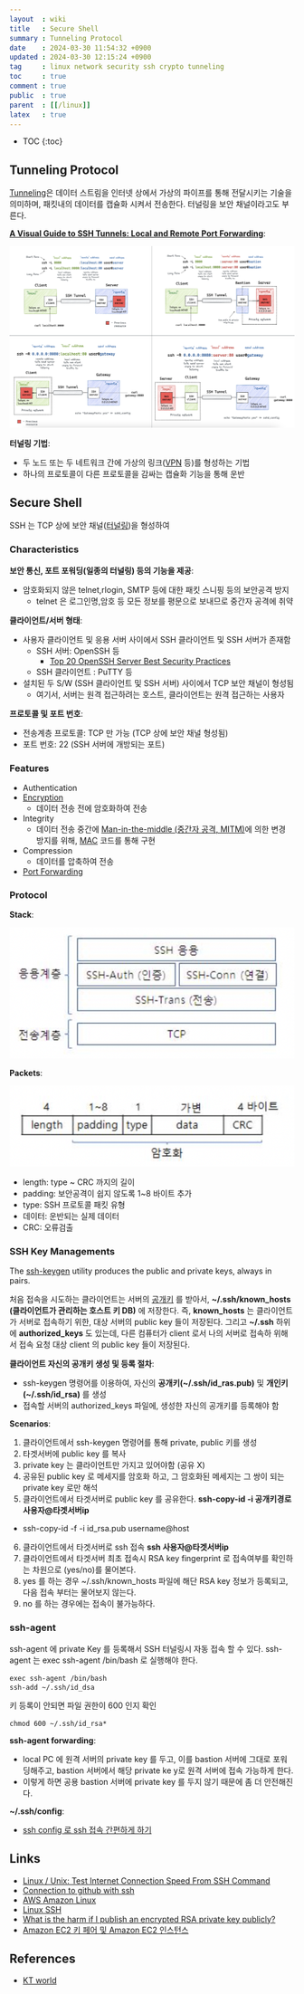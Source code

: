 ```yaml
---
layout  : wiki
title   : Secure Shell
summary : Tunneling Protocol
date    : 2024-03-30 11:54:32 +0900
updated : 2024-03-30 12:15:24 +0900
tag     : linux network security ssh crypto tunneling
toc     : true
comment : true
public  : true
parent  : [[/linux]]
latex   : true
---
```

* TOC
{:toc}

## Tunneling Protocol

[Tunneling](http://www.ktword.co.kr/test/view/view.php?m_temp1=1708&id=530)은 데이터 스트림을 인터넷 상에서 가상의 파이프를 통해 전달시키는 기술을 의미하며,
패킷내의 데이터를 캡슐화 시켜서 전송한다. 터널링을 보안 채널이라고도 부른다.

__[A Visual Guide to SSH Tunnels: Local and Remote Port Forwarding](https://iximiuz.com/en/posts/ssh-tunnels/)__:

![](/resource/wiki/linux-ssh/ssh-tunneling.png)

__터널링 기법__:
- 두 노드 또는 두 네트워크 간에 가상의 링크([VPN](http://www.ktword.co.kr/test/view/view.php?m_temp1=342&id=289) 등)를 형성하는 기법
- 하나의 프로토콜이 다른 프로토콜을 감싸는 캡슐화 기능을 통해 운반

## Secure Shell

SSH 는 TCP 상에 보안 채널([터널링](http://www.ktword.co.kr/test/view/view.php?m_temp1=1708&id=530))을 형성하여

### Characteristics

__보안 통신, 포트 포워딩(일종의 터널링) 등의 기능을 제공__:
- 암호화되지 않은 telnet,rlogin, SMTP 등에 대한 패킷 스니핑 등의 보안공격 방지
  - telnet 은 로그인명,암호 등 모든 정보를 평문으로 보내므로 중간자 공격에 취약

__클라이언트/서버 형태__:
- 사용자 클라이언트 및 응용 서버 사이에서 SSH 클라이언트 및 SSH 서버가 존재함
  - SSH 서버: OpenSSH 등
    - [Top 20 OpenSSH Server Best Security Practices](https://www.cyberciti.biz/tips/linux-unix-bsd-openssh-server-best-practices.html)
  - SSH 클라이언트 : PuTTY 등
- 설치된 두 S/W (SSH 클라이언트 및 SSH 서버) 사이에서 TCP 보안 채널이 형성됨
  - 여기서, 서버는 원격 접근하려는 호스트, 클라이언트는 원격 접근하는 사용자

__프로토콜 및 포트 번호__:
  - 전송계층 프로토콜: TCP 만 가능 (TCP 상에 보안 채널 형성됨)
  - 포트 번호: 22 (SSH 서버에 개방되는 포트)

### Features

- Authentication
- [Encryption](http://www.ktword.co.kr/test/view/view.php?m_temp1=4240&id=532)
  - 데이터 전송 전에 암호화하여 전송
- Integrity
  - 데이터 전송 중간에 [Man-in-the-middle (중간자 공격, MITM)](http://www.ktword.co.kr/test/view/view.php?m_temp1=3551&id=1190)에 의한 변경 방지를 위해, [MAC](https://baekjungho.github.io/wiki/auth/auth-hmac/) 코드를 통해 구현
- Compression
  - 데이터를 압축하여 전송
- [Port Forwarding](https://baekjungho.github.io/wiki/network/network-port-forwarding/)

### Protocol

__Stack__:

![](/resource/wiki/linux-ssh/protocol-stack.png)

__Packets__:

![](/resource/wiki/linux-ssh/protocol-packet.png)

- length: type ~ CRC 까지의 길이
- padding: 보안공격이 쉽지 않도록 1~8 바이트 추가
- type: SSH 프로토콜 패킷 유형
- 데이터: 운반되는 실제 데이터
- CRC: 오류검출

### SSH Key Managements

The [ssh-keygen](https://en.wikipedia.org/wiki/Ssh-keygen) utility produces the public and private keys, always in pairs.

처음 접속을 시도하는 클라이언트는 서버의 [공개키](https://baekjungho.github.io/wiki/crypto/crypto-asymmetric-cryptography/) 를 받아서, __~/.ssh/known_hosts (클라이언트가 관리하는 호스트 키 DB)__ 에 저장한다.
즉, __known_hosts__ 는 클라이언트가 서버로 접속하기 위한, 대상 서버의 public key 들이 저장된다.
그리고 __~/.ssh__ 하위에 __authorized_keys__ 도 있는데, 다른 컴퓨터가 client 로서 나의 서버로 접속하 위해서 접속 요청 대상 client 의 public key 들이 저장된다.

__클라이언트 자신의 공개키 생성 및 등록 절차__:
- ssh-keygen 명령어를 이용하여, 자신의 __공개키(~/.ssh/id_ras.pub)__ 및 __개인키(~/.ssh/id_rsa)__ 를 생성
- 접속할 서버의 authorized_keys 파일에, 생성한 자신의 공개키를 등록해야 함

__Scenarios__:
1. 클라이언트에서  ssh-keygen 명령어를 통해 private, public 키를 생성
2. 타겟서버에 public key 를 복사
3. private key 는 클라이언트만 가지고 있어야함 (공유 X)
4. 공유된 public key 로 메세지를 암호화 하고, 그 암호화된 메세지는 그 쌍이 되는 private key 로만 해석
5. 클라이언트에서 타겟서버로 public key 를 공유한다. __ssh-copy-id -i 공개키경로 사용자@타겟서버ip__
  - ssh-copy-id -f -i id_rsa.pub username@host
6. 클라이언트에서 타겟서버로 ssh 접속 __ssh 사용자@타겟서버ip__
7. 클라이언트에서 타겟서버 최초 접속시 RSA key fingerprint 로 접속여부를 확인하는 차원으로 (yes/no)를 물어본다.
8. yes 를 하는 경우 ~/.ssh/known_hosts 파일에 해단 RSA key 정보가 등록되고, 다음 접속 부터는 물어보지 않는다.
9. no 를 하는 경우에는 접속이 불가능하다. 

### ssh-agent

ssh-agent 에 private Key 를 등록해서 SSH 터널링시 자동 접속 할 수 있다. ssh-agent 는 exec ssh-agent /bin/bash 로 실행해야 한다.

```
exec ssh-agent /bin/bash
ssh-add ~/.ssh/id_dsa
```

키 등록이 안되면 파일 권한이 600 인지 확인

```
chmod 600 ~/.ssh/id_rsa*
```

__ssh-agent forwarding__:
- local PC 에 원격 서버의 private key 를 두고, 이를 bastion 서버에 그대로 포워딩해주고, bastion 서버에서 해당 private ke y로 원격 서버에 접속 가능하게 한다.
- 이렇게 하면 공용 bastion 서버에 private key 를 두지 않기 때문에 좀 더 안전해진다.

__~/.ssh/config__:
- [ssh config 로 ssh 접속 간편하게 하기](https://edykim.com/ko/post/simplifying-ssh-with-ssh-config/)

## Links

- [Linux / Unix: Test Internet Connection Speed From SSH Command](https://www.cyberciti.biz/faq/linux-unix-test-internet-connection-download-upload-speed/)
- [Connection to github with ssh](https://docs.github.com/ko/authentication/connecting-to-github-with-ssh)
- [AWS Amazon Linux](https://kwonnam.pe.kr/wiki/aws/amazon_linux?s[]=ssh)
- [Linux SSH](https://kwonnam.pe.kr/wiki/linux/ssh?s[]=ssh)
- [What is the harm if I publish an encrypted RSA private key publicly?](https://crypto.stackexchange.com/questions/2706/what-is-the-harm-if-i-publish-an-encrypted-rsa-private-key-publicly)
- [Amazon EC2 키 페어 및 Amazon EC2 인스턴스](https://docs.aws.amazon.com/ko_kr/AWSEC2/latest/UserGuide/ec2-key-pairs.html)

## References

- [KT world](http://www.ktword.co.kr/test/view/view.php?no=2524)